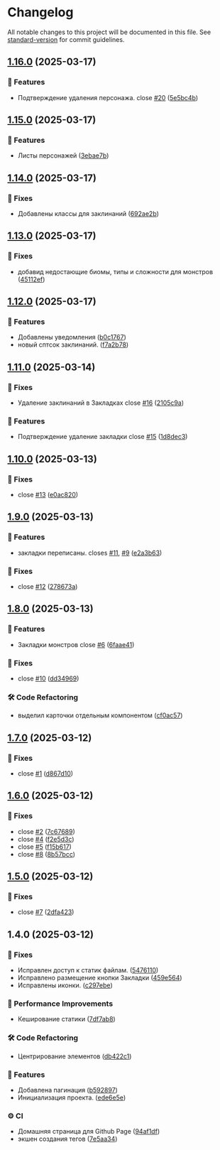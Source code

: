 # Changelog

All notable changes to this project will be documented in this file. See [standard-version](https://github.com/conventional-changelog/standard-version) for commit guidelines.

## [1.16.0](https://github.com/fso13/dnd5e/compare/v1.15.0...v1.16.0) (2025-03-17)


### 🚀 Features

* Подтверждение удаления персонажа. close [#20](https://github.com/fso13/dnd5e/issues/20) ([5e5bc4b](https://github.com/fso13/dnd5e/commit/5e5bc4be48ba8221272f4b2aa7c90f178c4f9a76))

## [1.15.0](https://github.com/fso13/dnd5e/compare/v1.14.0...v1.15.0) (2025-03-17)


### 🚀 Features

* Листы персонажей ([3ebae7b](https://github.com/fso13/dnd5e/commit/3ebae7bd802da50f49df0dcea958584d0ced3aee))

## [1.14.0](https://github.com/fso13/dnd5e/compare/v1.13.0...v1.14.0) (2025-03-17)


### 🐛 Fixes

* Добавлены классы для заклинаний ([692ae2b](https://github.com/fso13/dnd5e/commit/692ae2b5f39f79e998103bd3f677ace156fe0ae4))

## [1.13.0](https://github.com/fso13/dnd5e/compare/v1.12.0...v1.13.0) (2025-03-17)


### 🐛 Fixes

* добавид недостающие биомы, типы и сложности для монстров ([45112ef](https://github.com/fso13/dnd5e/commit/45112effb42688da81d6983f19e5f64f49a43f1a))

## [1.12.0](https://github.com/fso13/dnd5e/compare/v1.11.0...v1.12.0) (2025-03-17)


### 🚀 Features

* Добавлены уведомления ([b0c1767](https://github.com/fso13/dnd5e/commit/b0c1767e109239585e67ca1a3f560b0e21ecb2fa))
* новый сптсок заклинаний. ([f7a2b78](https://github.com/fso13/dnd5e/commit/f7a2b786a00ab267b48eab89d056a5e9f3385e9f))

## [1.11.0](https://github.com/fso13/dnd5e/compare/v1.10.0...v1.11.0) (2025-03-14)


### 🐛 Fixes

* Удаление заклинаний в Закладках close [#16](https://github.com/fso13/dnd5e/issues/16) ([2105c9a](https://github.com/fso13/dnd5e/commit/2105c9aa85589788fd9568a6a0ec125768375877))


### 🚀 Features

*  Подтверждение удаление закладки close [#15](https://github.com/fso13/dnd5e/issues/15) ([1d8dec3](https://github.com/fso13/dnd5e/commit/1d8dec3d103137ad39e4dd61c86e1049fbdcc12f))

## [1.10.0](https://github.com/fso13/dnd5e/compare/v1.9.0...v1.10.0) (2025-03-13)


### 🐛 Fixes

* close [#13](https://github.com/fso13/dnd5e/issues/13) ([e0ac820](https://github.com/fso13/dnd5e/commit/e0ac8208f0474131b7630bbcc046077a4e0c64fd))

## [1.9.0](https://github.com/fso13/dnd5e/compare/v1.8.0...v1.9.0) (2025-03-13)


### 🚀 Features

* закладки переписаны. closes [#11](https://github.com/fso13/dnd5e/issues/11), [#9](https://github.com/fso13/dnd5e/issues/9) ([e2a3b63](https://github.com/fso13/dnd5e/commit/e2a3b637f9bd481dabf679b58463f9b55ae93a09))


### 🐛 Fixes

* close [#12](https://github.com/fso13/dnd5e/issues/12) ([278673a](https://github.com/fso13/dnd5e/commit/278673af5b68bbca111a328ba7a5536e7db9bfc0))

## [1.8.0](https://github.com/fso13/dnd5e/compare/v1.7.0...v1.8.0) (2025-03-13)


### 🚀 Features

* Закладки монстров close [#6](https://github.com/fso13/dnd5e/issues/6) ([6faae41](https://github.com/fso13/dnd5e/commit/6faae418dd90e36a9eb0d11121552e6c1099cb21))


### 🐛 Fixes

* close [#10](https://github.com/fso13/dnd5e/issues/10) ([dd34969](https://github.com/fso13/dnd5e/commit/dd349693490a2af2fabc6695d1cd0aa9a7a201ea))


### 🛠️ Code Refactoring

* выделил карточки отдельным компонентом ([cf0ac57](https://github.com/fso13/dnd5e/commit/cf0ac575e848d3f2799fcbd7be9ac050247b5417))

## [1.7.0](https://github.com/fso13/dnd5e/compare/v1.6.0...v1.7.0) (2025-03-12)


### 🐛 Fixes

* close [#1](https://github.com/fso13/dnd5e/issues/1) ([d867d10](https://github.com/fso13/dnd5e/commit/d867d100fdb7da778b8eb87c29f1bbe54e678fe6))

## [1.6.0](https://github.com/fso13/dnd5e/compare/v1.5.0...v1.6.0) (2025-03-12)


### 🐛 Fixes

* close [#2](https://github.com/fso13/dnd5e/issues/2) ([7c67689](https://github.com/fso13/dnd5e/commit/7c67689b704448639adc6e67537d2597ee997780))
* close [#4](https://github.com/fso13/dnd5e/issues/4) ([f2e5d3c](https://github.com/fso13/dnd5e/commit/f2e5d3cd9081713cbb8c1ae4153de4c0733d936e))
* close [#5](https://github.com/fso13/dnd5e/issues/5) ([f15b617](https://github.com/fso13/dnd5e/commit/f15b61728e7e80bc79c095cd12ff8ae236d14148))
* close [#8](https://github.com/fso13/dnd5e/issues/8) ([8b57bcc](https://github.com/fso13/dnd5e/commit/8b57bcca106d269bee0c5e419d921264a74bfb0f))

## [1.5.0](https://github.com/fso13/dnd5e/compare/v1.4.0...v1.5.0) (2025-03-12)


### 🐛 Fixes

* close [#7](https://github.com/fso13/dnd5e/issues/7) ([2dfa423](https://github.com/fso13/dnd5e/commit/2dfa423f80e3c2041095b0515ab25b76bb10ba59))

## 1.4.0 (2025-03-12)


### 🐛 Fixes

* Исправлен доступ к статик файлам. ([5476110](https://github.com/fso13/dnd5e/commit/547611058e01f5731ea27855d821b9bc9e2a2f74))
* Исправлено размещение кнопки Закладки ([459e564](https://github.com/fso13/dnd5e/commit/459e564a123be67e86280f32011ef0d8c3428df7))
* Исправлены иконки. ([c297ebe](https://github.com/fso13/dnd5e/commit/c297ebe60981b1f158221d6c46b322b8ac3bc81b))


### 🎫 Performance Improvements

* Кеширование статики ([7df7ab8](https://github.com/fso13/dnd5e/commit/7df7ab85f0a236c3ff1ecdd0adec023def3f23a3))


### 🛠️ Code Refactoring

* Центрирование элементов ([db422c1](https://github.com/fso13/dnd5e/commit/db422c121c65285e3f801aae157bcd179a00aa91))


### 🚀 Features

* Добавлена пагинация ([b592897](https://github.com/fso13/dnd5e/commit/b592897fb0e04db274716ad5c94d75b132974b94))
* Инициализация проекта. ([ede6e5e](https://github.com/fso13/dnd5e/commit/ede6e5e3414ff5516f964ad4b30d171048976868))


### ⚙️ CI

* Домашняя страница для Github Page ([94af1df](https://github.com/fso13/dnd5e/commit/94af1dffdcb9a7c9dc5b4b0db1713bb6d5625d77))
* экшен создания тегов ([7e5aa34](https://github.com/fso13/dnd5e/commit/7e5aa347abe4a30fae87a5adaa990a1177edcbe7))
